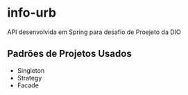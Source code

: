 # info-urb

API desenvolvida em Spring para desafio de Proejeto da DIO

## Padrões de Projetos Usados

- Singleton
- Strategy
- Facade

